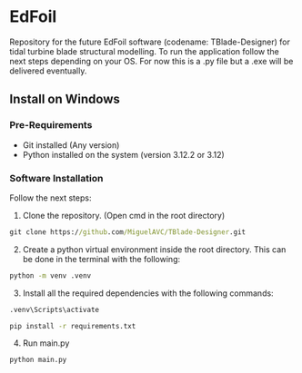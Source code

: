 # EdFoil

Repository for the future EdFoil software (codename: TBlade-Designer) for tidal turbine blade structural modelling. To run the application follow the next steps depending on your OS. For now this is a .py file but a .exe will be delivered eventually.

## Install on Windows

### Pre-Requirements

- Git installed (Any version)
- Python installed on the system (version 3.12.2 or 3.12)

### Software Installation

Follow the next steps:

1. Clone the repository. (Open cmd in the root directory)

```bat
git clone https://github.com/MiguelAVC/TBlade-Designer.git
```

2. Create a python virtual environment inside the root directory. This can be done in the terminal with the following:

```bat
python -m venv .venv
```

3. Install all the required dependencies with the following commands:

```bat
.venv\Scripts\activate
```

```bat
pip install -r requirements.txt
```

4. Run main.py

```bat
python main.py
```
